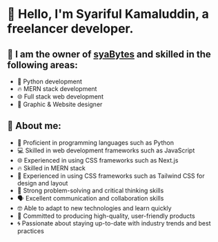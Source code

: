 # 🌟 Hello, I'm Syariful Kamaluddin, a freelancer developer. 

## 🌟 I am the owner of [syaBytes](https://github.com/syaBytes) and skilled in the following areas:
- 🐍 Python development
- 🔥 MERN stack development
- 🌐 Full stack web development
- 🎨 Graphic & Website designer

## 🌟 About me:
- 🐍 Proficient in programming languages such as Python
- 💻 Skilled in web development frameworks such as JavaScript
- 🌐 Experienced in using CSS frameworks such as Next.js
- 🔥 Skilled in MERN stack
- 💅 Experienced in using CSS frameworks such as Tailwind CSS for design and layout
- 🤔 Strong problem-solving and critical thinking skills
- 🗣 Excellent communication and collaboration skills
- 🤓 Able to adapt to new technologies and learn quickly
- 💪 Committed to producing high-quality, user-friendly products
- 🌀 Passionate about staying up-to-date with industry trends and best practices

<!-- <img height="180em" src="https://github-readme-stats.vercel.app/api?username=sya08&show_icons=true&hide_border=true&&count_private=true&include_all_commits=true" /> -->
